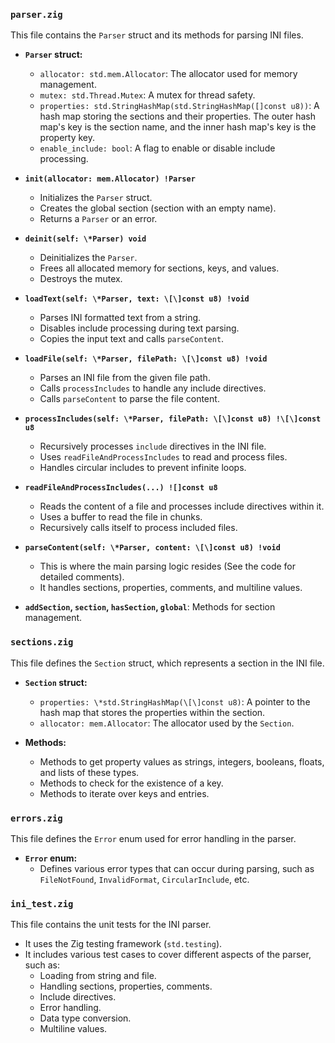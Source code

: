 
###   `parser.zig`

This file contains the `Parser` struct and its methods for parsing INI files.

* **`Parser` struct:**
    * `allocator: std.mem.Allocator`:  The allocator used for memory management.
    * `mutex: std.Thread.Mutex`: A mutex for thread safety.
    * `properties: std.StringHashMap(std.StringHashMap([]const u8))`: A hash map storing the sections and their properties. The outer hash map's key is the section name, and the inner hash map's key is the property key.
    * `enable_include: bool`:  A flag to enable or disable include processing.

* **`init(allocator: mem.Allocator) !Parser`**
    * Initializes the `Parser` struct.
    * Creates the global section (section with an empty name).
    * Returns a `Parser` or an error.

* **`deinit(self: \*Parser) void`**
    * Deinitializes the `Parser`.
    * Frees all allocated memory for sections, keys, and values.
    * Destroys the mutex.

* **`loadText(self: \*Parser, text: \[\]const u8) !void`**
    * Parses INI formatted text from a string.
    * Disables include processing during text parsing.
    * Copies the input text and calls `parseContent`.

* **`loadFile(self: \*Parser, filePath: \[\]const u8) !void`**
    * Parses an INI file from the given file path.
    * Calls `processIncludes` to handle any include directives.
    * Calls `parseContent` to parse the file content.

* **`processIncludes(self: \*Parser, filePath: \[\]const u8) !\[\]const u8`**
    * Recursively processes `include` directives in the INI file.
    * Uses `readFileAndProcessIncludes` to read and process files.
    * Handles circular includes to prevent infinite loops.

* **`readFileAndProcessIncludes(...) ![]const u8`**
    * Reads the content of a file and processes include directives within it.
    * Uses a buffer to read the file in chunks.
    * Recursively calls itself to process included files.

* **`parseContent(self: \*Parser, content: \[\]const u8) !void`**
    * This is where the main parsing logic resides (See the code for detailed comments).
    * It handles sections, properties, comments, and multiline values.

* **`addSection`, `section`, `hasSection`, `global`**: Methods for section management.

###   `sections.zig`

This file defines the `Section` struct, which represents a section in the INI file.

* **`Section` struct:**
    * `properties: \*std.StringHashMap(\[\]const u8)`:  A pointer to the hash map that stores the properties within the section.
    * `allocator: mem.Allocator`:  The allocator used by the `Section`.

* **Methods:**
    * Methods to get property values as strings, integers, booleans, floats, and lists of these types.
    * Methods to check for the existence of a key.
    * Methods to iterate over keys and entries.

###   `errors.zig`

This file defines the `Error` enum used for error handling in the parser.

* **`Error` enum:**
    * Defines various error types that can occur during parsing, such as `FileNotFound`, `InvalidFormat`, `CircularInclude`, etc.

###   `ini_test.zig`

This file contains the unit tests for the INI parser.

* It uses the Zig testing framework (`std.testing`).
* It includes various test cases to cover different aspects of the parser, such as:
    * Loading from string and file.
    * Handling sections, properties, comments.
    * Include directives.
    * Error handling.
    * Data type conversion.
    * Multiline values.
